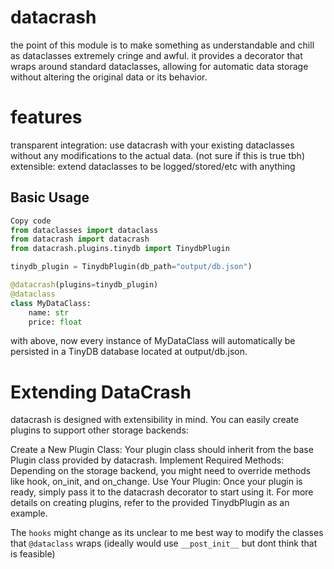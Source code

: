 # datacrash

the point of this module is to make something as understandable and chill as dataclasses extremely cringe and awful.
it provides a decorator that wraps around standard dataclasses, allowing for automatic data storage without altering the original data or its behavior.

# features
transparent integration: use datacrash with your existing dataclasses without any modifications to the actual data. (not sure if this is true tbh)
extensible: extend dataclasses to be logged/stored/etc with anything

## Basic Usage

```python
Copy code
from dataclasses import dataclass
from datacrash import datacrash
from datacrash.plugins.tinydb import TinydbPlugin

tinydb_plugin = TinydbPlugin(db_path="output/db.json")

@datacrash(plugins=tinydb_plugin)
@dataclass
class MyDataClass:
    name: str
    price: float
```
with above, now every instance of MyDataClass will automatically be persisted in a TinyDB database located at output/db.json.

# Extending DataCrash
datacrash is designed with extensibility in mind. You can easily create plugins to support other storage backends:

Create a New Plugin Class: Your plugin class should inherit from the base Plugin class provided by datacrash.
Implement Required Methods: Depending on the storage backend, you might need to override methods like hook, on_init, and on_change.
Use Your Plugin: Once your plugin is ready, simply pass it to the datacrash decorator to start using it.
For more details on creating plugins, refer to the provided TinydbPlugin as an example.


The `hooks` might change as its unclear to me best way to modify the classes that `@dataclass` wraps (ideally would use `__post_init__` but dont think that is feasible)